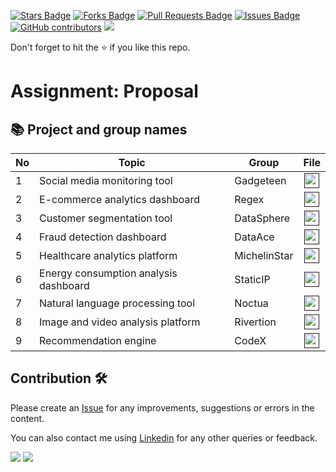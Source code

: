 
<a href="https://github.com/drshahizan/special-topic-data-engineering/stargazers"><img src="https://img.shields.io/github/stars/drshahizan/special-topic-data-engineering" alt="Stars Badge"/></a>
<a href="https://github.com/drshahizan/special-topic-data-engineering/network/members"><img src="https://img.shields.io/github/forks/drshahizan/special-topic-data-engineering" alt="Forks Badge"/></a>
<a href="https://github.com/drshahizan/special-topic-data-engineering/pulls"><img src="https://img.shields.io/github/issues-pr/drshahizan/special-topic-data-engineering" alt="Pull Requests Badge"/></a>
<a href="https://github.com/drshahizan/special-topic-data-engineering/issues"><img src="https://img.shields.io/github/issues/drshahizan/special-topic-data-engineering" alt="Issues Badge"/></a>
<a href="https://github.com/drshahizan/special-topic-data-engineering/graphs/contributors"><img alt="GitHub contributors" src="https://img.shields.io/github/contributors/drshahizan/special-topic-data-engineering?color=2b9348"></a>
![](https://visitor-badge.glitch.me/badge?page_id=drshahizan/special-topic-data-engineering)

Don't forget to hit the :star: if you like this repo.

# Assignment: Proposal

## 📚 Project and group names

| No | Topic | Group | File | 
| ----- | ----- | ------ | :------: | 
| 1 | Social media monitoring tool | Gadgeteen | <a href="" ><img src="../../images/task.png" width="24px" height="24px" ></a> |
| 2 | E-commerce analytics dashboard | Regex | <a href="" ><img src="../../images/task.png" width="24px" height="24px" ></a> |
| 3 | Customer segmentation tool | DataSphere | <a href="" ><img src="../../images/task.png" width="24px" height="24px" ></a> |
| 4 | Fraud detection dashboard | DataAce | <a href="" ><img src="../../images/task.png" width="24px" height="24px" ></a> |
| 5 | Healthcare analytics platform | MichelinStar | <a href="" ><img src="../../images/task.png" width="24px" height="24px" ></a> |
| 6 | Energy consumption analysis dashboard | StaticIP | <a href="" ><img src="../../images/task.png" width="24px" height="24px" ></a> |
| 7 | Natural language processing tool | Noctua| <a href="" ><img src="../../images/task.png" width="24px" height="24px" ></a> |
| 8 | Image and video analysis platform | Rivertion | <a href="" ><img src="../../images/task.png" width="24px" height="24px" ></a> |
| 9 | Recommendation engine | CodeX| <a href="" ><img src="../../images/task.png" width="24px" height="24px" ></a> |


## Contribution 🛠️
Please create an [Issue](https://github.com/drshahizan/special-topic-data-engineering/issues) for any improvements, suggestions or errors in the content.

You can also contact me using [Linkedin](https://www.linkedin.com/in/drshahizan/) for any other queries or feedback.

![](https://komarev.com/ghpvc/?username=drshahizan&label=Views&color=0e75b6&style=flat)
![](https://hit.yhype.me/github/profile?user_id=81284918)

